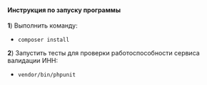 #### Инструкция по запуску программы

**1**) Выполнить команду:

- `composer install`

**2**) Запустить тесты для проверки работоспособности сервиса валидации ИНН:

- `vendor/bin/phpunit`
